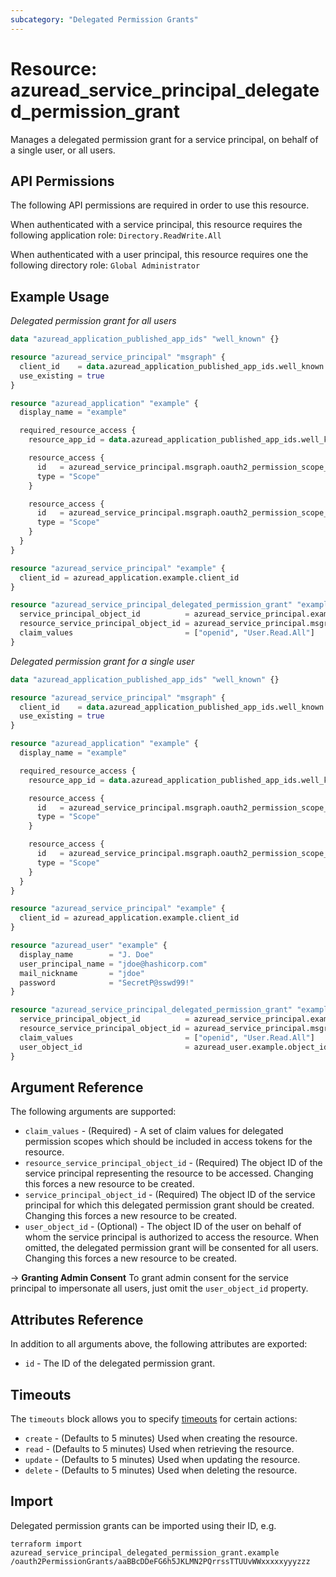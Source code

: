 ```yaml
---
subcategory: "Delegated Permission Grants"
---
```


# Resource: azuread_service_principal_delegated_permission_grant

Manages a delegated permission grant for a service principal, on behalf of a single user, or all users.

## API Permissions

The following API permissions are required in order to use this resource.

When authenticated with a service principal, this resource requires the following application role: `Directory.ReadWrite.All`

When authenticated with a user principal, this resource requires one the following directory role: `Global Administrator`

## Example Usage

*Delegated permission grant for all users*

```terraform
data "azuread_application_published_app_ids" "well_known" {}

resource "azuread_service_principal" "msgraph" {
  client_id    = data.azuread_application_published_app_ids.well_known.result.MicrosoftGraph
  use_existing = true
}

resource "azuread_application" "example" {
  display_name = "example"

  required_resource_access {
    resource_app_id = data.azuread_application_published_app_ids.well_known.result.MicrosoftGraph

    resource_access {
      id   = azuread_service_principal.msgraph.oauth2_permission_scope_ids["openid"]
      type = "Scope"
    }

    resource_access {
      id   = azuread_service_principal.msgraph.oauth2_permission_scope_ids["User.Read"]
      type = "Scope"
    }
  }
}

resource "azuread_service_principal" "example" {
  client_id = azuread_application.example.client_id
}

resource "azuread_service_principal_delegated_permission_grant" "example" {
  service_principal_object_id          = azuread_service_principal.example.object_id
  resource_service_principal_object_id = azuread_service_principal.msgraph.object_id
  claim_values                         = ["openid", "User.Read.All"]
}
```

*Delegated permission grant for a single user*

```terraform
data "azuread_application_published_app_ids" "well_known" {}

resource "azuread_service_principal" "msgraph" {
  client_id    = data.azuread_application_published_app_ids.well_known.result.MicrosoftGraph
  use_existing = true
}

resource "azuread_application" "example" {
  display_name = "example"

  required_resource_access {
    resource_app_id = data.azuread_application_published_app_ids.well_known.result.MicrosoftGraph

    resource_access {
      id   = azuread_service_principal.msgraph.oauth2_permission_scope_ids["openid"]
      type = "Scope"
    }

    resource_access {
      id   = azuread_service_principal.msgraph.oauth2_permission_scope_ids["User.Read"]
      type = "Scope"
    }
  }
}

resource "azuread_service_principal" "example" {
  client_id = azuread_application.example.client_id
}

resource "azuread_user" "example" {
  display_name        = "J. Doe"
  user_principal_name = "jdoe@hashicorp.com"
  mail_nickname       = "jdoe"
  password            = "SecretP@sswd99!"
}

resource "azuread_service_principal_delegated_permission_grant" "example" {
  service_principal_object_id          = azuread_service_principal.example.object_id
  resource_service_principal_object_id = azuread_service_principal.msgraph.object_id
  claim_values                         = ["openid", "User.Read.All"]
  user_object_id                       = azuread_user.example.object_id
}
```

## Argument Reference

The following arguments are supported:

* `claim_values` - (Required) - A set of claim values for delegated permission scopes which should be included in access tokens for the resource.
* `resource_service_principal_object_id` - (Required) The object ID of the service principal representing the resource to be accessed. Changing this forces a new resource to be created.
* `service_principal_object_id` - (Required) The object ID of the service principal for which this delegated permission grant should be created. Changing this forces a new resource to be created.
* `user_object_id` - (Optional) - The object ID of the user on behalf of whom the service principal is authorized to access the resource. When omitted, the delegated permission grant will be consented for all users. Changing this forces a new resource to be created.

-> **Granting Admin Consent** To grant admin consent for the service principal to impersonate all users, just omit the `user_object_id` property.

## Attributes Reference

In addition to all arguments above, the following attributes are exported:

* `id` - The ID of the delegated permission grant.

## Timeouts

The `timeouts` block allows you to specify [timeouts](https://www.terraform.io/language/resources/syntax#operation-timeouts) for certain actions:

* `create` - (Defaults to 5 minutes) Used when creating the resource.
* `read` - (Defaults to 5 minutes) Used when retrieving the resource.
* `update` - (Defaults to 5 minutes) Used when updating the resource.
* `delete` - (Defaults to 5 minutes) Used when deleting the resource.

## Import

Delegated permission grants can be imported using their ID, e.g.

```shell
terraform import azuread_service_principal_delegated_permission_grant.example /oauth2PermissionGrants/aaBBcDDeFG6h5JKLMN2PQrrssTTUUvWWxxxxxyyyzzz
```
